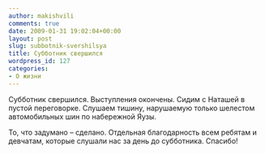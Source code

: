 ```yaml
---
author: makishvili
comments: true
date: 2009-01-31 19:02:04+00:00
layout: post
slug: subbotnik-svershilsya
title: Субботник свершился
wordpress_id: 127
categories:
- О жизни
---
```


Субботник свершился. Выступления окончены.
Сидим с Наташей в пустой переговорке. Слушаем тишину, нарушаемую только шелестом автомобильных шин по набережной Яузы.

То, что задумано – сделано.
Отдельная благодарность всем ребятам и девчатам, которые слушали нас за день до субботника.
Спасибо!
